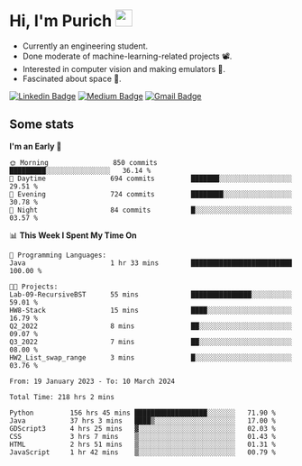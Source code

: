 <h1 align="left">Hi, I'm Purich
<img src="https://media.giphy.com/media/hvRJCLFzcasrR4ia7z/giphy.gif" width="30px"/></h1>

* Currently an engineering student.
* Done moderate of machine-learning-related projects :film_projector:.
* Interested in computer vision and making emulators :space_invader:.
* Fascinated about space :milky_way:.

[![Linkedin Badge](https://img.shields.io/badge/-Purich-blue?style=flat-square&logo=Linkedin&logoColor=white&link=https://www.linkedin.com/in/purich-siritip-16b3b3255/)](https://www.linkedin.com/in/purich-siritip-16b3b3255) [![Medium Badge](https://img.shields.io/badge/-@purich-gray?style=flat-square&labelColor=000000&logo=Medium&link=https://medium.com/@phuritsiritip)](https://medium.com/@phuritsiritip)
[![Gmail Badge](https://img.shields.io/badge/-mark.phurit@gmail.com-c14438?style=flat-square&logo=Gmail&logoColor=white&link=mailto:mark.phurit@gmail.com)](mailto:mark.phurit@gmail.com)

## Some stats

  
  <!--START_SECTION:waka-->
**I'm an Early 🐤** 

```text
🌞 Morning                850 commits         █████████░░░░░░░░░░░░░░░░   36.14 % 
🌆 Daytime                694 commits         ███████░░░░░░░░░░░░░░░░░░   29.51 % 
🌃 Evening                724 commits         ████████░░░░░░░░░░░░░░░░░   30.78 % 
🌙 Night                  84 commits          █░░░░░░░░░░░░░░░░░░░░░░░░   03.57 % 
```


📊 **This Week I Spent My Time On** 

```text
💬 Programming Languages: 
Java                     1 hr 33 mins        █████████████████████████   100.00 % 

🐱‍💻 Projects: 
Lab-09-RecursiveBST      55 mins             ███████████████░░░░░░░░░░   59.01 % 
HW8-Stack                15 mins             ████░░░░░░░░░░░░░░░░░░░░░   16.79 % 
Q2_2022                  8 mins              ██░░░░░░░░░░░░░░░░░░░░░░░   09.07 % 
Q3_2022                  7 mins              ██░░░░░░░░░░░░░░░░░░░░░░░   08.00 % 
HW2_List_swap_range      3 mins              █░░░░░░░░░░░░░░░░░░░░░░░░   03.76 % 
```


<!--END_SECTION:waka-->

  <!--START_SECTION:waka-simple-->

```text
From: 19 January 2023 - To: 10 March 2024

Total Time: 218 hrs 2 mins

Python         156 hrs 45 mins ██████████████████░░░░░░░   71.90 %
Java           37 hrs 3 mins   ████▒░░░░░░░░░░░░░░░░░░░░   17.00 %
GDScript3      4 hrs 25 mins   ▓░░░░░░░░░░░░░░░░░░░░░░░░   02.03 %
CSS            3 hrs 7 mins    ▒░░░░░░░░░░░░░░░░░░░░░░░░   01.43 %
HTML           2 hrs 51 mins   ▒░░░░░░░░░░░░░░░░░░░░░░░░   01.31 %
JavaScript     1 hr 42 mins    ▒░░░░░░░░░░░░░░░░░░░░░░░░   00.79 %
```

<!--END_SECTION:waka-simple-->

  <!--![Anurag's GitHub stats](https://github-readme-stats.vercel.app/api?username=vikimark&show_icons=true&theme=gruvbox_light)-->
  
<!--
**vikimark/vikimark** is a ✨ _special_ ✨ repository because its `README.md` (this file) appears on your GitHub profile.

Here are some ideas to get you started:

- 🔭 I’m currently working on ...
- 🌱 I’m currently learning ...
- 👯 I’m looking to collaborate on ...
- 🤔 I’m looking for help with ...
- 💬 Ask me about ...
- 📫 How to reach me: ...
- 😄 Pronouns: ...
- ⚡ Fun fact: ...
-->
